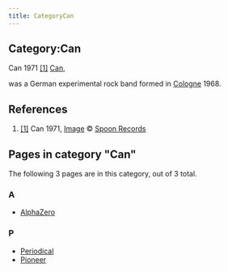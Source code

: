 ```yaml
---
title: CategoryCan
---
```

## Category:Can



[](https://en.wikipedia.org/wiki/File:Can_promo_71.jpg) Can 1971 <a id="cite-note-1" href="#cite-ref-1">[1]</a>
[Can](<https://en.wikipedia.org/wiki/Can_(band)>),

was a German experimental rock band formed in [Cologne](https://en.wikipedia.org/wiki/Cologne) 1968.

## References

1. <a id="cite-ref-1" href="#cite-note-1">[1]</a> Can 1971, [Image](https://www.spoonrecords.com/media/1968.php) © [Spoon Records](https://www.spoonrecords.com/)

## Pages in category "Can"

The following 3 pages are in this category, out of 3 total.

### A

- [AlphaZero](AlphaZero "AlphaZero")

### P

- [Periodical](Periodical "Periodical")
- [Pioneer](Pioneer "Pioneer")

